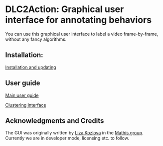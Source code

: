 # DLC2Action: Graphical user interface for annotating behaviors

You can use this graphical user interface to label a video frame-by-frame, without any fancy algorithms. 

## Installation: 

[Installation and updating](readme_media/installation.md)

## User guide

[Main user guide](readme_media/userguide.md)

[Clustering interface](readme_media/cluster.md)

## Acknowledgments and Credits

The GUI was originally written by [Liza Kozlova](https://github.com/elkoz) in the [Mathis group](https://www.mathislab.org/). Currently we are in developer mode, licensing etc. to follow. 
